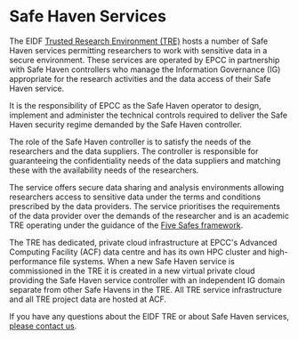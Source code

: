 # Safe Haven Services

The EIDF [Trusted Research Environment (TRE)](https://zenodo.org/record/4594704) hosts a number of Safe Haven services permitting researchers to work with sensitive data in a secure environment. These services are operated by EPCC in partnership with Safe Haven controllers who manage the Information Governance (IG) appropriate for the research activities and the data access of their Safe Haven service.

It is the responsibility of EPCC as the Safe Haven operator to design, implement and administer the technical controls required to deliver the Safe Haven security regime demanded by the Safe Haven controller.

The role of the Safe Haven controller is to satisfy the needs of the researchers and the data suppliers. The controller is responsible for guaranteeing the confidentiality needs of the data suppliers and matching these with the availability needs of the researchers. 

The service offers secure data sharing and analysis environments allowing researchers access to sensitive data under the terms and conditions prescribed by the data providers. The service prioritises the requirements of the data provider over the demands of the researcher and is an academic TRE operating under the guidance of the [Five Safes framework](https://core.ac.uk/download/pdf/323894811.pdf).

The TRE has dedicated, private cloud infrastructure at EPCC's Advanced Computing Facility (ACF) data centre and has its own HPC cluster and high-performance file systems. When a new Safe Haven service is commissioned in the TRE it is created in a new virtual private cloud providing the Safe Haven service controller with an independent IG domain separate from other Safe Havens in the TRE. All TRE service infrastructure and all TRE project data are hosted at ACF.

If you have any questions about the EIDF TRE or about Safe Haven services, [please contact us](https://epcced.github.io/eidf-docs/overview/contacts/).

